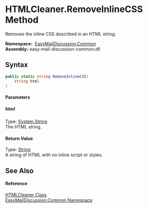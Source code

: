 HTMLCleaner.RemoveInlineCSS Method
==================================
Removes the inline CSS described in an HTML string.

  **Namespace:**  [EasyMailDiscussion.Common][1]  
  **Assembly:** easy-mail-discussion-common.dll

Syntax
------

```csharp
public static string RemoveInlineCSS(
	string html
)
```

#### Parameters

##### *html*
Type: [System.String][2]  
 The HTML string.

#### Return Value
Type: [String][2]  
 A string of HTML with no inline script or styles. 

See Also
--------

#### Reference
[HTMLCleaner Class][3]  
[EasyMailDiscussion.Common Namespace][1]  

[1]: ../README.md
[2]: https://docs.microsoft.com/dotnet/api/system.string
[3]: README.md